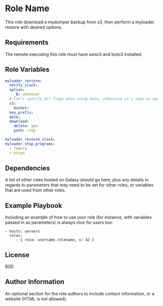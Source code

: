 Role Name
=========

This role download a mydumper backup from s3, then perform a myloader restore with desired options.

Requirements
------------

The remote executing this role must have awscli and boto3 installed.

Role Variables
--------------

```yaml
myloader_restore:
  notify_slack:
  option:
    _B: whatever
  # Can't specify dir flags when using date, otherwise it's same as mydumper
  s3:
    bucket:
  key_prefix:
  date:
  download:
    delete: yes
    path: /tmp

myloader_restore_slack:
myloader_stop_programs:
  - fedora
  - httpd
```

Dependencies
------------

A list of other roles hosted on Galaxy should go here, plus any details in regards to parameters that may need to be set for other roles, or variables that are used from other roles.

Example Playbook
----------------

Including an example of how to use your role (for instance, with variables passed in as parameters) is always nice for users too:

    - hosts: servers
      roles:
         - { role: username.rolename, x: 42 }

License
-------

BSD

Author Information
------------------

An optional section for the role authors to include contact information, or a website (HTML is not allowed).
